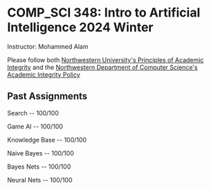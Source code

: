 # COMP_SCI 348: Intro to Artificial Intelligence 2024 Winter

Instructor: Mohammed Alam

Please follow both [Northwestern University's Principles of Academic Integrity](https://www.northwestern.edu/provost/policies-procedures/academic-integrity/principles.html#:~:text=Academic%20integrity%20at%20Northwestern%20is,integrity%20is%20a%20fundamental%20commitment.) and the [Northwestern Department of Computer Science's Academic Integrity Policy](https://catalogs.northwestern.edu/sps/graduate-academic-policies-procedures/academic-integrity/)

## Past Assignments

Search -- 100/100

Game AI -- 100/100

Knowledge Base -- 100/100

Naive Bayes -- 100/100

Bayes Nets -- 100/100

Neural Nets -- 100/100
